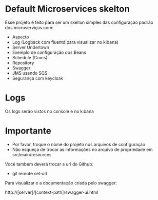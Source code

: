 # Default Microservices skelton

Esse projeto é feito para ser um skelton simples das configuração padrão dos microserviços com:

  - Aspecto
  - Log (Logback com fluentd para visualizar no kibana)
  - Server Undertown
  - Exemplo de configuração dos Beans
  - Schedule (Crons)
  - Repository
  - Swagger  
  - JMS usando SQS  
  - Segurança com keycloak
  
# Logs

Os logs serão vistos no console e no kibana 

# Importante

  - Por favor, troque o nome do projeto nos arquivos de configuração
  - Não esqueça de trocar as informações no arquivo de propriedade em src/main/resources


Você também deverá trocar a url do Github:
  - git remote set-url
  
Para visualizar o a documentação criada pelo swagger:

http://[server]/[context-path]/swagger-ui.html